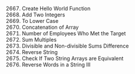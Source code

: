 2667. Create Hello World Function
2235. Add Two Integers
709. To Lower Case
1929. Concatenation of Array
2798. Number of Employees Who Met the Target
2652. Sum Multiples
2894. Divisible and Non-divisible Sums Difference
344. Reverse String
1662. Check If Two String Arrays are Equivalent
557. Reverse Words in a String III
